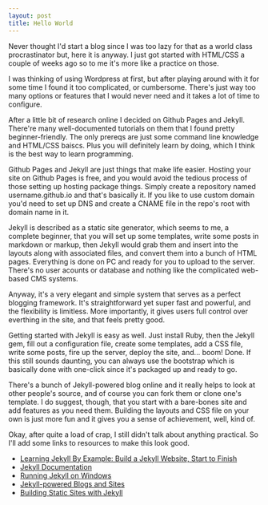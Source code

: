 ```yaml
---
layout: post
title: Hello World
---
```

Never thought I'd start a blog since I was too lazy for that as a world class procrastinator but, here it is anyway. I just got started with HTML/CSS a couple of weeks ago so to me it's more like a practice on those.

I was thinking of using Wordpress at first, but after playing around with it for some time I found it too complicated, or cumbersome. There's just way too many options or features that I would never need and it takes a lot of time to configure.

After a little bit of research online I decided on Github Pages and Jekyll. There're many well-documented tutorials on them that I found pretty beginner-friendly. The only prereqs are just some command line knowledge and HTML/CSS baiscs. Plus you will definitely learn by doing, which I think is the best way to learn programming.

Github Pages and Jekyll are just things that make life easier. Hosting your site on Github Pages is free, and you would avoid the tedious process of those setting up hosting package things. Simply create a repository named username.github.io and that's basically it. If you like to use custom domain you'd need to set up DNS and create a CNAME file in the repo's root with domain name in it.

Jekyll is described as a static site generator, which seems to me, a complete beginner, that you will set up some templates, write some posts in markdown or markup, then Jekyll would grab them and insert into the layouts along with associated files, and convert them into a bunch of HTML pages. Everything is done on PC and ready for you to upload to the server. There's no user acounts or database and nothing like the complicated web-based CMS systems.

Anyway, it's a very elegant and simple system that serves as a perfect blogging framework. It's straightforward yet super fast and powerful, and the flexibility is limitless. More importantly, it gives users full control over everthing in the site, and that feels pretty good.

Getting started with Jekyll is easy as well. Just install Ruby, then the Jekyll gem, fill out a configuration file, create some templates, add a CSS file, write some posts, fire up the server, deploy the site, and... boom! Done. If this still sounds daunting, you can always use the bootstrap which is basically done with one-click since it's packaged up and ready to go. 

There's a bunch of Jekyll-powered blog online and it really helps to look at other people's source, and of course you can fork them or clone one's template. I do suggest, though, that you start with a bare-bones site and add features as you need them. Building the layouts and CSS file on your own is just more fun and it gives you a sense of achievement, well, kind of.

Okay, after quite a load of crap, I still didn't talk about anything practical. So I'll add some links to resources to make this look good.

<div class="singlepost">
<ul>
	<li><a target="_blank" href="http://www.andrewmunsell.com/tutorials/jekyll-by-example/index.html">Learning Jekyll By Example: Build a Jekyll Website, Start to Finish</a></li>
	<li><a target="_blank" href="http://www.madhur.co.in/blog/2011/09/01/runningjekyllwindows.html">Jekyll Documentation</a></li>
	<li><a target="_blank" href="http://jekyllrb.com/docs/home/">Running Jekyll on Windows</a></li>
	<li><a target="_blank" href="https://github.com/mojombo/jekyll/wiki/sites">Jekyll-powered Blogs and Sites</a></li>
	<li><a target="_blank" href="http://net.tutsplus.com/tutorials/other/building-static-sites-with-jekyll/">Building Static Sites with Jekyll</a></li>
</ul>
</div>